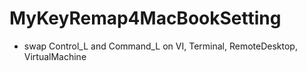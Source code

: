 MyKeyRemap4MacBookSetting
=========================

- swap Control_L and Command_L on VI, Terminal, RemoteDesktop, VirtualMachine

